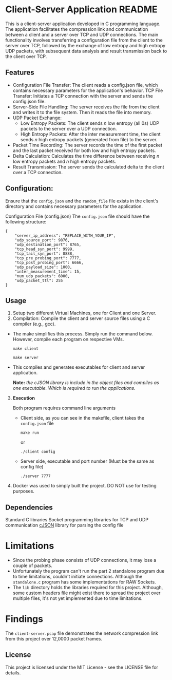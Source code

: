 # Client-Server Application README
This is a client-server application developed in C programming language. The application facilitates the compression link and communication between a client and a server over TCP and UDP connections. The main functionality involves transferring a configuration file from the client to the server over TCP, followed by the exchange of low entropy and high entropy UDP packets, with subsequent data analysis and result transmission back to the client over TCP.

## Features
- Configuration File Transfer: The client reads a config.json file, which contains necessary parameters for the application's behavior.
TCP File Transfer: Initiates a TCP connection with the server and sends the config.json file.
- Server-Side File Handling: The server receives the file from the client and writes it to the file system. Then it reads the file into memory.
- UDP Packet Exchange:
	- Low Entropy Packets: The client sends *n* low entropy (all 0s) UDP packets to the server over a UDP connection.
	- High Entropy Packets: After the inter measurement time, the client sends *n* high entropy packets (generated from file) to the server.
- Packet Time Recording: The server records the time of the first packet and the last packet received for both low and high entropy packets.
- Delta Calculation: Calculates the time difference between receiving *n* low entropy packets and *n* high entropy packets.
- Result Transmission: The server sends the calculated delta to the client over a TCP connection.

## Configuration:
Ensure that the `config.json` and the `random_file` file exists in the client's directory and contains necessary parameters for the application.

Configuration File (config.json)
The `config.json` file should have the following structure:

```
{
    "server_ip_address": "REPLACE_WITH_YOUR_IP",
    "udp_source_port": 9876,
    "udp_destination_port": 8765,
    "tcp_head_syn_port": 9999,
    "tcp_tail_syn_port": 8888,
    "tcp_pre_probing_port": 7777,
    "tcp_post_probing_port": 6666,
    "udp_payload_size": 1000,
    "inter_measurement_time": 15,
    "num_udp_packets": 6000,
    "udp_packet_ttl": 255
}
```

## Usage
1. Setup two different Virtual Machines, one for Client and one Server.
2. Compilation: Compile the client and server source files using a C compiler (e.g., gcc).
- The make simplifies this process. Simply run the command below. However, compile each program on respective VMs.
	```
	make client
	```
	```
	make server
	```
- This compiles and generates executables for client and server application. 

	**Note:** *the cJSON library is include in the object files and compiles as one executable. Which is required to run the applications.*

3. **Execution** 

	Both program requires command line arguments

	- Client side, as you can see in the makefile, client takes the `config.json` file
		```
		make run
		```
		or
		```
		./client config
		```

	- Server side, executable and port number (Must be the same as config file)
		```
		./server 7777
		```
4. Docker was used to simply built the project. DO NOT use for testing purposes.

## Dependencies
Standard C libraries
Socket programming libraries for TCP and UDP communication
[cJSON](https://github.com/DaveGamble/cJSON) library for parsing the config file

# Limitations
- Since the probing phase consists of UDP connections, it may lose a couple of packets.
- Unfortunately the program can't run the part 2 standalone program due to time limitations, couldn't initiate connections. Although the `standalone.c` program has some implementations for RAW Sockets.
- The `lib` directory holds the libraries required for this project. Although, some custom headers file might exist there to spread the project over multiple files, it's not yet implemented due to time limitations.

# Findings 
The `client-server.pcap` file demonstrates the network compression link from this project over 12,0000 packet frames.

## License
This project is licensed under the MIT License - see the LICENSE file for details.
